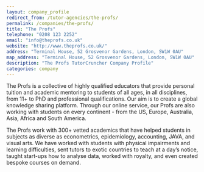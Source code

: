 ```yaml
---
layout: company_profile
redirect_from: /tutor-agencies/the-profs/
permalink: /companies/the-profs/
title: "The Profs"
telephone: "0208 123 2252"
email: "info@theprofs.co.uk"
website: "http://www.theprofs.co.uk/"
address: "Terminal House, 52 Grosvenor Gardens, London, SW1W 0AU"
map_address: "Terminal House, 52 Grosvenor Gardens, London, SW1W 0AU"
description: "The Profs TutorCruncher Company Profile"
categories: company
---
```

The Profs is a collective of highly qualified educators that provide personal tuition and academic mentoring to students of all ages, in all disciplines, from 11+ to PhD and professional qualifications. Our aim is to create a global knowledge sharing platform. Through our online service, our Profs are also working with students on every continent - from the US, Europe, Australia, Asia, Africa and South America.
 
The Profs work with 300+ vetted academics that have helped students in subjects as diverse as econometrics, epidemiology, accounting, JAVA, and visual arts. We have worked with students with physical impairments and learning difficulties, sent tutors to exotic countries to teach at a day’s notice, taught start-ups how to analyse data, worked with royalty, and even created bespoke courses on demand.